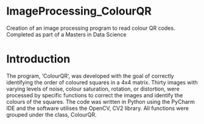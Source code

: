 # ImageProcessing_ColourQR
Creation of an image processing program to read colour QR codes. Completed as part of a Masters in Data Science

# Introduction 
The program, ‘ColourQR’, was developed with the goal of correctly identifying the order of coloured squares in a 4x4 matrix. Thirty images with varying levels of noise, colour saturation, rotation, or distortion, were processed by specific functions to correct the images and identify the colours of the squares. The code was written in Python using the PyCharm IDE and the software utilises the OpenCV, CV2 library. All functions were grouped under the class, ColourQR.
